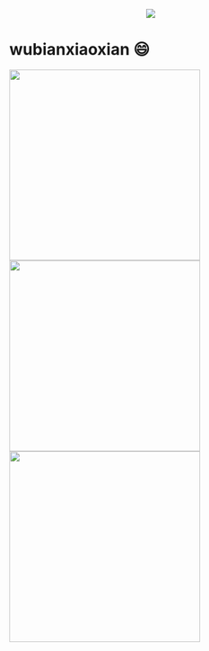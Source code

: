 <a href="https://github.com/wubianxiaoxian">

  <p align="center">
    <img src="https://github-profile-trophy.vercel.app/?username=wubianxiaoxian&column=7&theme=onedark"/>
  </p>

</a>

# wubianxiaoxian 😄

<img width="340px" src="https://github-readme-stats.vercel.app/api?username=wubianxiaoxian&theme=vue-dark&count_private=true&show_icons=true">
<img width="340px" src="https://github-readme-stats.vercel.app/api/top-langs/?username=wubianxiaoxian&theme=vue-dark&layout=compact">
<img width="340px" src="https://github-readme-stats.vercel.app/api/pin/?username=wubianxiaoxian&repo=my-now-blog&theme=dark">
